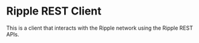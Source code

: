 Ripple REST Client
==================

This is a client that interacts with the Ripple network using the Ripple REST APIs.


